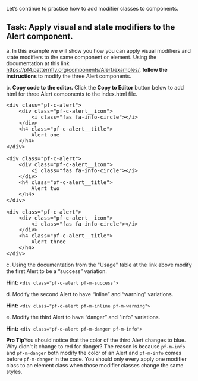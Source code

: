 Let’s continue to practice how to add modifier classes to components.

## Task: Apply visual and state modifiers to the Alert component.
a. In this example we will show you how you can apply visual modifiers and state modifiers to the same component or element. Using the documentation at this link https://pf4.patternfly.org/components/Alert/examples/, <strong> follow the instructions </strong> to modify the three Alert components.

b. <strong>Copy code to the editor.</strong> Click the <strong>Copy to Editor</strong> button below to add html for three Alert components to the index.html file.

<pre class="file" data-filename="index.html" data-target="replace">
&lt;div class=&quot;pf-c-alert&quot;&gt;
    &lt;div class=&quot;pf-c-alert__icon&quot;&gt;
        &lt;i class=&quot;fas fa-info-circle&quot;&gt;&lt;/i&gt;
    &lt;/div&gt;
    &lt;h4 class=&quot;pf-c-alert__title&quot;&gt;
        Alert one
    &lt;/h4>
&lt;/div>

&lt;div class=&quot;pf-c-alert&quot;>
    &lt;div class=&quot;pf-c-alert__icon&quot;&gt;
        &lt;i class=&quot;fas fa-info-circle&quot;>&lt;/i&gt;
    &lt;/div&gt;
    &lt;h4 class=&quot;pf-c-alert__title&quot;&gt;
        Alert two
    &lt;/h4&gt;
&lt;/div&gt;

&lt;div class=&quot;pf-c-alert&quot;&gt;
    &lt;div class=&quot;pf-c-alert__icon&quot;&gt;
        &lt;i class=&quot;fas fa-info-circle&quot;>&lt;/i&gt;
    &lt;/div>
    &lt;h4 class=&quot;pf-c-alert__title&quot;&gt;
        Alert three
    &lt;/h4>
&lt;/div&gt;
</pre>

c. Using the documentation from the "Usage" table at the link above modify the first Alert to be a “success” variation.

<strong>Hint:</strong> `<div class="pf-c-alert pf-m-success">`

d. Modify the second Alert to have “inline” and “warning” variations.

<strong>Hint:</strong> `<div class="pf-c-alert pf-m-inline pf-m-warning">`

e. Modify the third Alert to have “danger” and "info" variations.

<strong>Hint:</strong> `<div class="pf-c-alert pf-m-danger pf-m-info">`

<strong>Pro Tip</strong>You should notice that the color of the third Alert changes to blue. Why didn't it change to red for danger? The reason is because `pf-m-info` and `pf-m-danger` both modify the color of an Alert and `pf-m-info` comes before `pf-m-danger` in the code. You should only every apply one modifier class to an element class when those modifier classes change the same styles.
